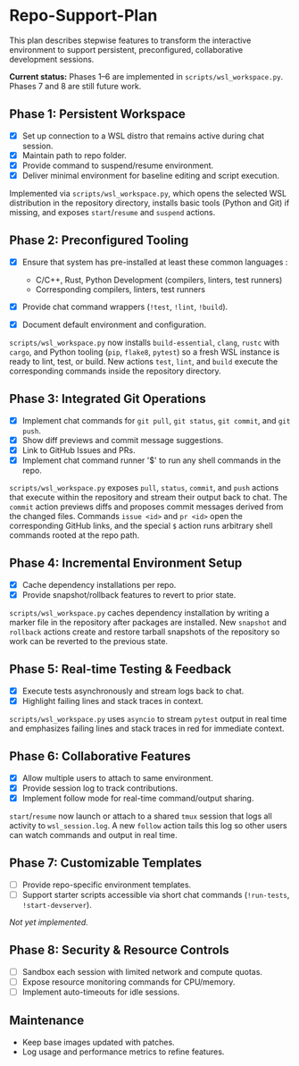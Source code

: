# Repo-Support-Plan

This plan describes stepwise features to transform the interactive environment to support persistent, preconfigured, collaborative development sessions.

**Current status:** Phases&nbsp;1–6 are implemented in `scripts/wsl_workspace.py`.  Phases&nbsp;7 and 8 are still future work.

## Phase 1: Persistent Workspace
- [x] Set up connection to a WSL distro that remains active during chat session.
- [x] Maintain path to repo folder.
- [x] Provide command to suspend/resume environment.
- [x] Deliver minimal environment for baseline editing and script execution.

Implemented via `scripts/wsl_workspace.py`, which opens the selected WSL
distribution in the repository directory, installs basic tools (Python and
Git) if missing, and exposes `start`/`resume` and `suspend` actions.

## Phase 2: Preconfigured Tooling
- [x] Ensure that system has pre-installed at least these common languages :
  - C/C++, Rust, Python Development (compilers, linters, test runners)
  - Corresponding compilers, linters, test runners

- [x] Provide chat command wrappers (`!test`, `!lint`, `!build`).
- [x] Document default environment and configuration.

`scripts/wsl_workspace.py` now installs `build-essential`, `clang`, `rustc`
with `cargo`, and Python tooling (`pip`, `flake8`, `pytest`) so a fresh WSL
instance is ready to lint, test, or build.  New actions `test`, `lint`, and
`build` execute the corresponding commands inside the repository directory.

## Phase 3: Integrated Git Operations
- [x] Implement chat commands for `git pull`, `git status`, `git commit`, and `git push`.
- [x] Show diff previews and commit message suggestions.
- [x] Link to GitHub Issues and PRs.
- [x] Implement chat command runner '$' to run any shell commands in the repo.

`scripts/wsl_workspace.py` exposes `pull`, `status`, `commit`, and `push` actions
that execute within the repository and stream their output back to chat. The
`commit` action previews diffs and proposes commit messages derived from the
changed files.  Commands `issue <id>` and `pr <id>` open the corresponding
GitHub links, and the special `$` action runs arbitrary shell commands rooted
at the repo path.

## Phase 4: Incremental Environment Setup
- [x] Cache dependency installations per repo.
- [x] Provide snapshot/rollback features to revert to prior state.

`scripts/wsl_workspace.py` caches dependency installation by writing a marker
file in the repository after packages are installed.  New `snapshot` and
`rollback` actions create and restore tarball snapshots of the repository so
work can be reverted to the previous state.

## Phase 5: Real-time Testing & Feedback
- [x] Execute tests asynchronously and stream logs back to chat.
- [x] Highlight failing lines and stack traces in context.

`scripts/wsl_workspace.py` uses `asyncio` to stream `pytest` output in real
time and emphasizes failing lines and stack traces in red for immediate
context.

## Phase 6: Collaborative Features
- [x] Allow multiple users to attach to same environment.
- [x] Provide session log to track contributions.
- [x] Implement follow mode for real-time command/output sharing.

`start`/`resume` now launch or attach to a shared `tmux` session that logs all
activity to `wsl_session.log`.  A new `follow` action tails this log so other
users can watch commands and output in real time.

## Phase 7: Customizable Templates
- [ ] Provide repo-specific environment templates.
- [ ] Support starter scripts accessible via short chat commands (`!run-tests`, `!start-devserver`).

*Not yet implemented.*

## Phase 8: Security & Resource Controls
- [ ] Sandbox each session with limited network and compute quotas.
- [ ] Expose resource monitoring commands for CPU/memory.
- [ ] Implement auto-timeouts for idle sessions.

## Maintenance
- Keep base images updated with patches.
- Log usage and performance metrics to refine features.
